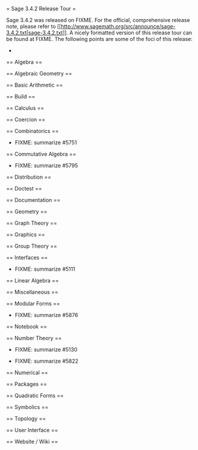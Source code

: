 = Sage 3.4.2 Release Tour =

Sage 3.4.2 was released on FIXME. For the official, comprehensive release note, please refer to [[http://www.sagemath.org/src/announce/sage-3.4.2.txt|sage-3.4.2.txt]]. A nicely formatted version of this release tour can be found at FIXME. The following points are some of the foci of this release:

 * 


== Algebra ==


== Algebraic Geometry ==


== Basic Arithmetic ==


== Build ==


== Calculus ==


== Coercion ==


== Combinatorics ==


 * FIXME: summarize #5751


== Commutative Algebra ==


 * FIXME: summarize #5795


== Distribution ==


== Doctest ==


== Documentation ==


== Geometry ==


== Graph Theory ==


== Graphics ==


== Group Theory ==


== Interfaces ==


 * FIXME: summarize #5111


== Linear Algebra ==


== Miscellaneous ==


== Modular Forms ==


 * FIXME: summarize #5876


== Notebook ==


== Number Theory ==


 * FIXME: summarize #5130

 * FIXME: summarize #5822


== Numerical ==


== Packages ==


== Quadratic Forms ==


== Symbolics ==


== Topology ==


== User Interface ==


== Website / Wiki ==
